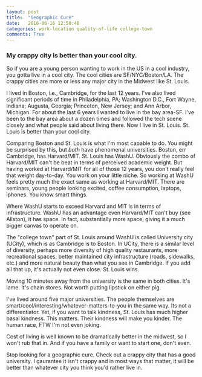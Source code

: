 ```yaml
---
layout: post
title:  "Geographic Cure"
date:   2016-06-16 12:50:48
categories: work-location quality-of-life college-town
comments: True
---
```



### My crappy city is better than your cool city.

So if you are a young person wanting to work in the US in a cool industry, you gotta live in a cool city. The cool cities are SF/NYC/Boston/LA. The crappy cities are more or less any major city in the Midwest like St. Louis. 

I lived in Boston, i.e., Cambridge, for the last 12 years. I've also lived significant periods of time in Philadelphia, PA; Washington D.C., Fort Wayne, Indiana; Augusta, Georgia; Princeton, New Jersey; and Ann Arbor, Michigan. For about the last 6 years I wanted to live in the bay area-SF. I've been to the bay area about a dozen times and followed the tech scene closely and what people said about living there. Now I live in St. Louis. St. Louis is better than your cool city.

Comparing Boston and St. Louis is what I'm most capable to do. You might be surprised by this, but *both* have phenomenal universities. Boston, err Cambridge, has Harvard/MIT. St. Louis has WashU. Obviously the combo of Harvard/MIT can't be beat in terms of perceived academic weight. But having worked at Harvard/MIT for all of those 12 years, you don't really feel that weight day-to-day. You work on your little niche. So working at WashU feels pretty much the exact same as working at Harvard/MIT. There are seminars, young people looking excited, coffee consumption, laptops, iphones. You know smart things.

Where WashU starts to exceed Harvard and MIT is in terms of infrastructure. WashU has an advantage even Harvard/MIT can't buy (see Allston), it has space. In fact, substantially more space, giving it a much bigger canvas to operate on.

The "college town" part of St. Louis around WashU is called University city (UCity), which is as Cambridge is to Boston. In UCity, there is a similar level of diversity, perhaps more diversity of high quality restaurants, more recreational spaces, better maintained city infrastructure (roads, sidewalks, etc.) and more natural beauty than what you see in Cambridge. If you add all that up, it's actually not even close. St. Louis wins.

Moving 10 minutes away from the university is the same in both cities. It's lame. It's chain stores. Not worth putting lipstick on either pig.

I've lived around five major universities. The people themselves are smart/cool/interesting/whatever-matters-to-you in the same way. Its not a differentiator. Yet, if you want to talk kindness, St. Louis has much higher basal kindness. This matters. Their kindness will make you kinder. The human race, FTW I'm not even joking. 

Cost of living is well known to be dramatically better in the midwest, so I won't rub that in. And if you have a family or want to start one, don't even. 

Stop looking for a geographic cure. Check out a crappy city that has a good university. I gaurantee it isn't crappy and in most ways that matter, it will be better than whatever city you think you'd rather live in.







